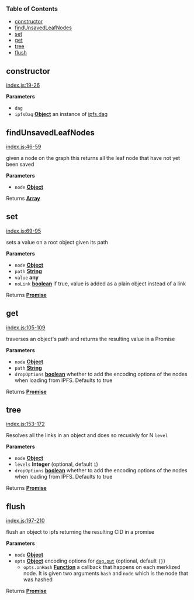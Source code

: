 <!-- Generated by documentation.js. Update this documentation by updating the source code. -->

### Table of Contents

-   [constructor](#constructor)
-   [findUnsavedLeafNodes](#findunsavedleafnodes)
-   [set](#set)
-   [get](#get)
-   [tree](#tree)
-   [flush](#flush)

## constructor

[index.js:19-26](https://github.com/wulfraem/js-ipld-graph-builder/blob/6e85b3c8962021745a51de272ad6def2477deaac/index.js#L19-L26 "Source code on GitHub")

**Parameters**

-   `dag`  
-   `ipfsDag` **[Object](https://developer.mozilla.org/en-US/docs/Web/JavaScript/Reference/Global_Objects/Object)** an instance of [ipfs.dag](https://github.com/ipfs/interface-ipfs-core/tree/master/API/dag#dag-api)

## findUnsavedLeafNodes

[index.js:46-59](https://github.com/wulfraem/js-ipld-graph-builder/blob/6e85b3c8962021745a51de272ad6def2477deaac/index.js#L46-L59 "Source code on GitHub")

given a node on the graph this returns all the leaf node that have not yet been saved

**Parameters**

-   `node` **[Object](https://developer.mozilla.org/en-US/docs/Web/JavaScript/Reference/Global_Objects/Object)** 

Returns **[Array](https://developer.mozilla.org/en-US/docs/Web/JavaScript/Reference/Global_Objects/Array)** 

## set

[index.js:69-95](https://github.com/wulfraem/js-ipld-graph-builder/blob/6e85b3c8962021745a51de272ad6def2477deaac/index.js#L69-L95 "Source code on GitHub")

sets a value on a root object given its path

**Parameters**

-   `node` **[Object](https://developer.mozilla.org/en-US/docs/Web/JavaScript/Reference/Global_Objects/Object)** 
-   `path` **[String](https://developer.mozilla.org/en-US/docs/Web/JavaScript/Reference/Global_Objects/String)** 
-   `value` **any** 
-   `noLink` **[boolean](https://developer.mozilla.org/en-US/docs/Web/JavaScript/Reference/Global_Objects/Boolean)** if true, value is added as a plain object instead of a link

Returns **[Promise](https://developer.mozilla.org/en-US/docs/Web/JavaScript/Reference/Global_Objects/Promise)** 

## get

[index.js:105-109](https://github.com/wulfraem/js-ipld-graph-builder/blob/6e85b3c8962021745a51de272ad6def2477deaac/index.js#L105-L109 "Source code on GitHub")

traverses an object's path and returns the resulting value in a Promise

**Parameters**

-   `node` **[Object](https://developer.mozilla.org/en-US/docs/Web/JavaScript/Reference/Global_Objects/Object)** 
-   `path` **[String](https://developer.mozilla.org/en-US/docs/Web/JavaScript/Reference/Global_Objects/String)** 
-   `dropOptions` **[boolean](https://developer.mozilla.org/en-US/docs/Web/JavaScript/Reference/Global_Objects/Boolean)** whether to add the encoding options of the
    nodes when loading from IPFS. Defaults to true

Returns **[Promise](https://developer.mozilla.org/en-US/docs/Web/JavaScript/Reference/Global_Objects/Promise)** 

## tree

[index.js:153-172](https://github.com/wulfraem/js-ipld-graph-builder/blob/6e85b3c8962021745a51de272ad6def2477deaac/index.js#L153-L172 "Source code on GitHub")

Resolves all the links in an object and does so recusivly for N `level`

**Parameters**

-   `node` **[Object](https://developer.mozilla.org/en-US/docs/Web/JavaScript/Reference/Global_Objects/Object)** 
-   `levels` **Integer**  (optional, default `1`)
-   `dropOptions` **[boolean](https://developer.mozilla.org/en-US/docs/Web/JavaScript/Reference/Global_Objects/Boolean)** whether to add the encoding options of the
    nodes when loading from IPFS. Defaults to true

Returns **[Promise](https://developer.mozilla.org/en-US/docs/Web/JavaScript/Reference/Global_Objects/Promise)** 

## flush

[index.js:197-210](https://github.com/wulfraem/js-ipld-graph-builder/blob/6e85b3c8962021745a51de272ad6def2477deaac/index.js#L197-L210 "Source code on GitHub")

flush an object to ipfs returning the resulting CID in a promise

**Parameters**

-   `node` **[Object](https://developer.mozilla.org/en-US/docs/Web/JavaScript/Reference/Global_Objects/Object)** 
-   `opts` **[Object](https://developer.mozilla.org/en-US/docs/Web/JavaScript/Reference/Global_Objects/Object)** encoding options for [`dag.put`](https://github.com/ipfs/interface-ipfs-core/tree/master/API/dag#dagput) (optional, default `{}`)
    -   `opts.onHash` **[Function](https://developer.mozilla.org/en-US/docs/Web/JavaScript/Reference/Statements/function)** a callback that happens on each merklized node. It is given two arguments `hash` and `node` which is the node that was hashed

Returns **[Promise](https://developer.mozilla.org/en-US/docs/Web/JavaScript/Reference/Global_Objects/Promise)** 
